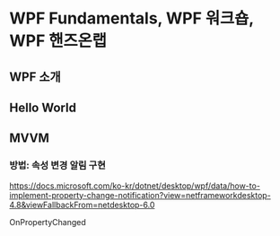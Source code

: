# WPF Fundamentals, WPF 워크숍, WPF 핸즈온랩


## WPF 소개


## Hello World


## MVVM

### 방법: 속성 변경 알림 구현

https://docs.microsoft.com/ko-kr/dotnet/desktop/wpf/data/how-to-implement-property-change-notification?view=netframeworkdesktop-4.8&viewFallbackFrom=netdesktop-6.0

OnPropertyChanged

